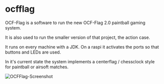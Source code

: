 # ocfflag

OCF-Flag is a software to run the new OCF-Flag 2.0 paintball gaming system.

It is also used to run the smaller version of that project, the action case.

It runs on every machine with a JDK. On a raspi it activates the ports so that buttons and LEDs are used.

In it's current state the system implements a centerflag / chessclock style for paintball or airsoft matches.

![OCFFlag-Screenshot](https://www.flashheart.de/lib/exe/fetch.php/de:blog:ocfflag-121-154.png)
